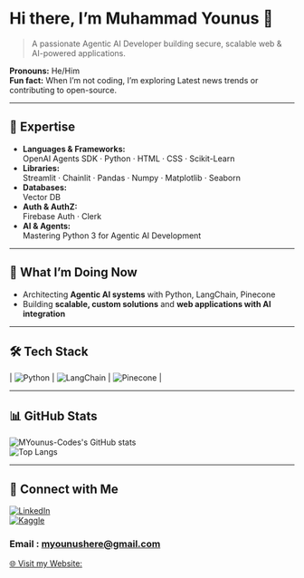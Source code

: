 # Hi there, I’m Muhammad Younus 👋

> A passionate Agentic AI Developer building secure, scalable web & AI-powered applications.

**Pronouns:** He/Him  
**Fun fact:** When I’m not coding, I’m exploring Latest news trends or contributing to open-source.

---

## 🌟 Expertise

- **Languages & Frameworks:**  
  OpenAI Agents SDK ·
  Python · HTML · CSS · Scikit-Learn
- **Libraries:**  
  Streamlit · Chainlit · Pandas · Numpy · Matplotlib · Seaborn 
- **Databases:**  
  Vector DB
- **Auth & AuthZ:**  
  Firebase Auth · Clerk  
- **AI & Agents:**  
  Mastering Python 3 for Agentic AI Development

---

## 🚀 What I’m Doing Now

- Architecting **Agentic AI systems** with Python, LangChain, Pinecone  
- Building **scalable, custom solutions** and **web applications with AI integration**

---

## 🛠️ Tech Stack

| ![Python](https://img.shields.io/badge/Python-3776AB?logo=python&style=flat-square) | ![LangChain](https://img.shields.io/badge/LangChain-FF9900?style=flat-square) | ![Pinecone](https://img.shields.io/badge/Pinecone-754FFF?style=flat-square) |

---

## 📊 GitHub Stats

![MYounus-Codes's GitHub stats](https://github-readme-stats.vercel.app/api?username=MYounus-Codes&show_icons=true&theme=radical)  
![Top Langs](https://github-readme-stats.vercel.app/api/top-langs/?username=MYounus-Codes&layout=compact&theme=radical)

---

## 🔗 Connect with Me

[![LinkedIn](https://img.shields.io/badge/-LinkedIn-0A66C2?style=flat-square&logo=linkedin&logoColor=white)](https://www.linkedin.com/in/myounus1122/)  
[![Kaggle](https://img.shields.io/badge/-Kaggle-20BEFF?style=flat-square&logo=kaggle&logoColor=white)](https://www.kaggle.com/younus1122)

### Email : myounushere@gmail.com

[🌐 Visit my Website: ](https://myounus-codes.vercel.app)
